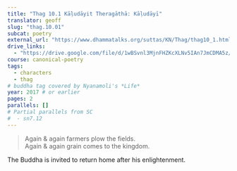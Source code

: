 ```yaml
---
title: "Thag 10.1 Kāḷudāyit Theragāthā: Kāḷudāyī"
translator: geoff
slug: "thag.10.01"
subcat: poetry
external_url: "https://www.dhammatalks.org/suttas/KN/Thag/thag10_1.html"
drive_links:
  - "https://drive.google.com/file/d/1wBSvnl3MjnFHZKcXLNv5IAn7JmCDMA5z/view?usp=drivesdk"
course: canonical-poetry
tags:
  - characters
  - thag
# buddha tag covered by Nyanamoli's *Life*
year: 2017 # or earlier
pages: 2
parallels: []
# Partial parallels from SC
#  - sn7.12
---
```


> Again & again farmers plow the fields.  
Again & again grain comes to the kingdom.

The Buddha is invited to return home after his enlightenment.

